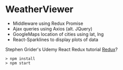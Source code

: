 # WeatherViewer
- Middleware using Redux Promise
- Ajax queries using Axios (alt. JQuery)
- GoogleMaps location of cities using lat, lng
- React-Sparklines to display plots of data

Stephen Grider's Udemy React Redux tutorial [Redux](https://www.udemy.com/react-redux/)?


```
> npm install
> npm start
```
